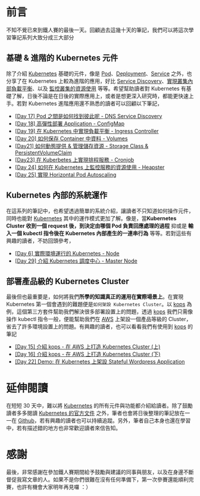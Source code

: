 # 前言
不知不覺已來到鐵人賽的最後一天。回顧過去這幾十天的筆記，我們可以將這次學習筆記系列大致分成三大部分 

## 基礎 & 進階的 Kubernetes 元件
除了介紹 [Kubernetes](https://kubernetes.io) 基礎的元件，像是 [Pod](https://ithelp.ithome.com.tw/articles/10193232)、[Deployment](https://ithelp.ithome.com.tw/articles/10194152)、[Service](https://ithelp.ithome.com.tw/articles/10194344) 之外，也分享了在 Kubernetes 上較為進階的應用，好比 [Service Discovery](https://ithelp.ithome.com.tw/articles/10195786)、[實現叢集內部負載平衡](https://ithelp.ithome.com.tw/articles/10196261)、以及 [監控叢集的資源使用](https://ithelp.ithome.com.tw/articles/10196938) 等等。希望幫助讀者對 Kubernetes 有基礎了解，日後不論是在日後的實際應用上，或者是想更深入研究時，都能更快速上手。若對 Kubernetes 進階應用還不熟悉的讀者可以回顧以下筆記，

 - [[Day 17] Pod 之間是如何找到彼此呢 - DNS Service Discovery](https://ithelp.ithome.com.tw/articles/10195786)
 - [[Day 18] 高彈性部署 Application - ConfigMap](https://ithelp.ithome.com.tw/articles/10196153)
 - [[Day 19] 在 Kubernetes 中實現負載平衡 - Ingress Controller](https://ithelp.ithome.com.tw/articles/10196261)
 - [[Day 20] 如何保存 Container 中資料 - Volumes](https://ithelp.ithome.com.tw/articles/10196428)
 - [[Day21] 如何動態提供 & 管理儲存資源 - Storage Class & PersistentVolumeClaim](https://ithelp.ithome.com.tw/articles/10196604)
 - [[Day23] 在 Kuberbetes 上實現排程服務 - Cronjob](https://ithelp.ithome.com.tw/articles/10196854)
 - [[Day 24] 如何在 Kubernetes 上監控服務的資源使用 - Heapster](https://ithelp.ithome.com.tw/articles/10196938)
 - [[Day 25] 實現 Horizontal Pod Autoscaling](https://ithelp.ithome.com.tw/articles/10197046)


## Kubernetes 內部的系統運作
在這系列的筆記中，也希望透過簡單的系統介紹，讓讀者不只知道如何操作元件，同時也能對 [Kubernetes](https://kubernetes.io) 其中的運作模式更加了解。像是，當**Kubernetes Cluster 收到一個 request 後，到決定由哪個 Pod 負責回應處理的過程** 抑或是 **輸入一個 kubectl 指令後在 Kubernetes 內部產生的一連串行為** 等等。若對這些有興趣的讀者，不妨回頭參考，
- [[Day 6] 實際環境運行的 Kubernetes - Node](https://ithelp.ithome.com.tw/articles/10193248)
- [[Day 29] 介紹 Kubernetes 調度中心 - Master Node](https://ithelp.ithome.com.tw/articles/10197442)

## 部署產品級的 Kubernetes Cluster
最後但也最重要是，如何將我們**所學的知識真正的運用在實際場景上**。在實現 Kubernetes 第一個會遇到的難題便是`如何架設 Kubernetes Cluster`。以 [kops](https://github.com/kubernetes/kops) 為例，這個第三方套件幫助我們解決很多部署設置上的問題，透過 [kops](https://github.com/kubernetes/kops) 我們只需像操作 kubectl 指令一般，便能幫助我們在 [AWS](https://aws.amazon.com) 上架設一個產品等級的 Cluster，省去了許多環境設置上的問題。有興趣的讀者，也可以看看我們有使用到 [kops](https://github.com/kubernetes/kops) 的筆記
- [[Day 15] 介紹 kops - 在 AWS 上打造 Kubernetes Cluster (上)](https://ithelp.ithome.com.tw/articles/10195575)
- [[Day 16] 介紹 kops - 在 AWS 上打造 Kubernetes Cluster (下)](https://ithelp.ithome.com.tw/articles/10195765)
- [[Day 22] Demo: 在 Kubernetes 上架設 Stateful Wordpress Application](https://ithelp.ithome.com.tw/articles/10196674)

# 延伸閱讀
在短短 30 天中，難以將 [Kubernetes](https://kubernetes.io) 的所有元件與功能都介紹給讀者。除了鼓勵讀者多多閱讀 [Kubernetes 的官方文件](https://kubernetes.io) 之外，筆者也會將日後整理的筆記放在一一在 [Github](https://github.com/zxcvbnius/k8s-30-day-sharing)，若有興趣的讀者也可以持續追蹤。另外，筆者自己本身也還在學習中，若有描述錯的地方也非常歡迎讀者來信告知。

# 感謝
最後，非常感謝在參加鐵人賽期間給予鼓勵與建議的同事與朋友，以及在身邊不斷督促我寫文章的人。如果不是你們很難在沒有任何準備下，第一次參賽還能順利完賽，也許有機會大家明年再見囉 ：）

